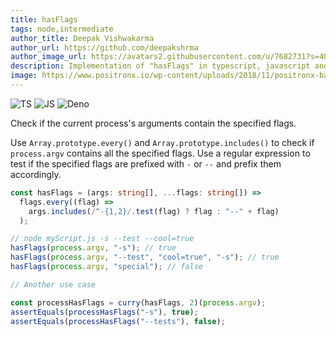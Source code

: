```yaml
---
title: hasFlags
tags: node,intermediate
author_title: Deepak Vishwakarma
author_url: https://github.com/deepakshrma
author_image_url: https://avatars2.githubusercontent.com/u/7682731?s=400
description: Implementation of "hasFlags" in typescript, javascript and deno.
image: https://www.positronx.io/wp-content/uploads/2018/11/positronx-banner-1152-1.jpg
---
```


![TS](https://img.shields.io/badge/supports-typescript-blue.svg?style=flat-square)
![JS](https://img.shields.io/badge/supports-javascript-yellow.svg?style=flat-square)
![Deno](https://img.shields.io/badge/supports-deno-green.svg?style=flat-square)

Check if the current process's arguments contain the specified flags.

Use `Array.prototype.every()` and `Array.prototype.includes()` to check if `process.argv` contains all the specified flags.
Use a regular expression to test if the specified flags are prefixed with `-` or `--` and prefix them accordingly.

```ts title="typescript"
const hasFlags = (args: string[], ...flags: string[]) =>
  flags.every((flag) =>
    args.includes(/^-{1,2}/.test(flag) ? flag : "--" + flag)
  );
```

```ts title="typescript"
// node myScript.js -s --test --cool=true
hasFlags(process.argv, "-s"); // true
hasFlags(process.argv, "--test", "cool=true", "-s"); // true
hasFlags(process.argv, "special"); // false

// Another use case

const processHasFlags = curry(hasFlags, 2)(process.argv);
assertEquals(processHasFlags("-s"), true);
assertEquals(processHasFlags("--tests"), false);
```
